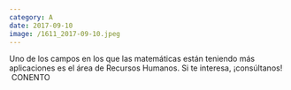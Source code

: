 ```yaml
--- 
category: A 
date: 2017-09-10 
image: /1611_2017-09-10.jpeg 
--- 
```


Uno de los campos en los que las matemáticas están teniendo más aplicaciones es el área de Recursos Humanos. Si te interesa, ¡consúltanos!  CONENTO